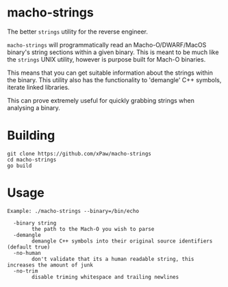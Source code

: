 # macho-strings

The better `strings` utility for the reverse engineer.

`macho-strings` will programmatically read an Macho-O/DWARF/MacOS binary's string sections within a given binary.
This is meant to be much like the `strings` UNIX utility, however is purpose built for Mach-O binaries. 

This means that you can get suitable information about the strings within the binary.
This utility also has the functionality to 'demangle' C++ symbols, iterate linked libraries.

This can prove extremely useful for quickly grabbing strings when analysing a binary.

# Building
```
git clone https://github.com/xPaw/macho-strings
cd macho-strings
go build
```

# Usage
```
Example: ./macho-strings --binary=/bin/echo

  -binary string
        the path to the Mach-O you wish to parse
  -demangle
        demangle C++ symbols into their original source identifiers (default true)
  -no-human
        don't validate that its a human readable string, this increases the amount of junk
  -no-trim
        disable triming whitespace and trailing newlines
```
